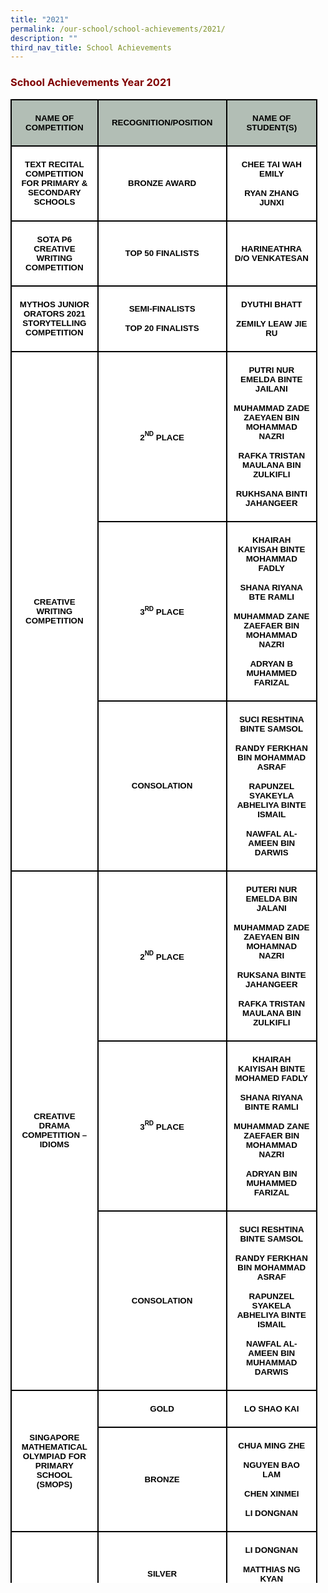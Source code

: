 ```yaml
---
title: "2021"
permalink: /our-school/school-achievements/2021/
description: ""
third_nav_title: School Achievements
---
```

<h3><strong><span style="color: #800000;">School Achievements Year 2021</span></strong></h3>
<table class="MsoNormalTable" style="width: 97.4185%; border-collapse: collapse; border: none; height: 2374px;" border="1" width="100%" cellspacing="0" cellpadding="0">
<tbody>
<tr style="mso-yfti-irow: 0; mso-yfti-firstrow: yes;">
<td style="width: 23%; border: 1.5pt solid black; background: #b2beb5; padding: 3.75pt 7.5pt; height: 36px;" width="23%">
<p class="MsoNormal" style="mso-margin-top-alt: auto; mso-margin-bottom-alt: auto; text-align: center; line-height: normal;" align="center"><strong><span style="color: #000000;"><span style="font-size: 10pt; font-family: Arial, sans-serif;">NAME OF COMPETITION</span></span></strong></p>
</td>
<td style="width: 44.14%; border-top: 1.5pt solid black; border-right: 1.5pt solid black; border-bottom: 1.5pt solid black; border-image: initial; border-left: none; background: #b2beb5; padding: 3.75pt 7.5pt; height: 36px;" width="44%">
<p class="MsoNormal" style="mso-margin-top-alt: auto; mso-margin-bottom-alt: auto; text-align: center; line-height: normal;" align="center"><strong><span style="color: #000000;"><span style="font-size: 10pt; font-family: Arial, sans-serif;">RECOGNITION/POSITION</span></span></strong></p>
</td>
<td style="width: 31.84%; border-top: 1.5pt solid black; border-right: 1.5pt solid black; border-bottom: 1.5pt solid black; border-image: initial; border-left: none; background: #b2beb5; padding: 3.75pt 7.5pt; height: 36px;" width="31%">
<p class="MsoNormal" style="mso-margin-top-alt: auto; mso-margin-bottom-alt: auto; text-align: center; line-height: normal;" align="center"><strong><span style="color: #000000;"><span style="font-size: 10pt; font-family: Arial, sans-serif;">NAME OF STUDENT(S)</span></span></strong></p>
</td>
</tr>
<tr style="mso-yfti-irow: 1;">
<td style="width: 23%; border-right: 1.5pt solid black; border-bottom: 1.5pt solid black; border-left: 1.5pt solid black; border-image: initial; border-top: none; background: white; padding: 3.75pt 7.5pt; height: 78px;" width="23%">
<p class="MsoNormal" style="mso-margin-top-alt: auto; mso-margin-bottom-alt: auto; text-align: center; line-height: normal;" align="center"><strong><span style="font-size: 10pt; font-family: Arial, sans-serif; color: #000000;">TEXT RECITAL COMPETITION FOR PRIMARY &amp; SECONDARY SCHOOLS</span></strong></p>
</td>
<td style="width: 44.14%; border-top: none; border-left: none; border-bottom: 1.5pt solid black; border-right: 1.5pt solid black; background: white; padding: 3.75pt 7.5pt; height: 78px;" width="44%">
<p class="MsoNormal" style="mso-margin-top-alt: auto; mso-margin-bottom-alt: auto; text-align: center; line-height: normal;" align="center"><strong><span style="font-size: 10pt; font-family: Arial, sans-serif; color: #000000;">BRONZE AWARD</span></strong></p>
</td>
<td style="width: 31.84%; border-top: none; border-left: none; border-bottom: 1.5pt solid black; border-right: 1.5pt solid black; background: white; padding: 3.75pt 7.5pt; height: 78px;" width="31%">
<p class="MsoNormal" style="mso-margin-top-alt: auto; mso-margin-bottom-alt: auto; text-align: center; line-height: normal;" align="center"><strong><span style="font-size: 10pt; font-family: Arial, sans-serif; color: #000000;">CHEE TAI WAH EMILY</span></strong></p>
<p class="MsoNormal" style="mso-margin-top-alt: auto; mso-margin-bottom-alt: auto; text-align: center; line-height: normal;" align="center"><strong><span style="font-size: 10pt; font-family: Arial, sans-serif; color: #000000;">RYAN ZHANG JUNXI</span></strong></p>
</td>
</tr>
<tr style="mso-yfti-irow: 2;">
<td style="width: 23%; border-right: 1.5pt solid black; border-bottom: 1.5pt solid black; border-left: 1.5pt solid black; border-image: initial; border-top: none; background: white; padding: 3.75pt 7.5pt; height: 42px;" width="23%">
<p class="MsoNormal" style="mso-margin-top-alt: auto; mso-margin-bottom-alt: auto; text-align: center; line-height: normal;" align="center"><strong><span style="font-size: 10pt; font-family: Arial, sans-serif; color: #000000;">SOTA P6 CREATIVE WRITING COMPETITION</span></strong></p>
</td>
<td style="width: 44.14%; border-top: none; border-left: none; border-bottom: 1.5pt solid black; border-right: 1.5pt solid black; background: white; padding: 3.75pt 7.5pt; height: 42px;" width="44%">
<p class="MsoNormal" style="mso-margin-top-alt: auto; mso-margin-bottom-alt: auto; text-align: center; line-height: normal;" align="center"><strong><span style="font-size: 10pt; font-family: Arial, sans-serif; color: #000000;">TOP 50 FINALISTS</span></strong></p>
</td>
<td style="width: 31.84%; border-top: none; border-left: none; border-bottom: 1.5pt solid black; border-right: 1.5pt solid black; background: white; padding: 3.75pt 7.5pt; height: 42px;" width="31%">
<p class="MsoNormal" style="mso-margin-top-alt: auto; mso-margin-bottom-alt: auto; text-align: center; line-height: normal;" align="center"><strong><span style="font-size: 10pt; font-family: Arial, sans-serif; color: #000000;">HARINEATHRA D/O VENKATESAN</span></strong></p>
</td>
</tr>
<tr style="mso-yfti-irow: 3;">
<td style="width: 23%; border-right: 1.5pt solid black; border-bottom: 1.5pt solid black; border-left: 1.5pt solid black; border-image: initial; border-top: none; background: white; padding: 3.75pt 7.5pt; height: 44px;" width="23%">
<p class="MsoNormal" style="mso-margin-top-alt: auto; mso-margin-bottom-alt: auto; text-align: center; line-height: normal;" align="center"><strong><span style="font-size: 10pt; font-family: Arial, sans-serif; color: #000000;">MYTHOS JUNIOR ORATORS 2021 STORYTELLING COMPETITION</span></strong></p>
</td>
<td style="width: 44.14%; border-top: none; border-left: none; border-bottom: 1.5pt solid black; border-right: 1.5pt solid black; background: white; padding: 3.75pt 7.5pt; height: 44px;" width="44%">
<p class="MsoNormal" style="mso-margin-top-alt: auto; mso-margin-bottom-alt: auto; text-align: center; line-height: normal;" align="center"><strong><span style="font-size: 10pt; font-family: Arial, sans-serif; color: #000000;">SEMI-FINALISTS</span></strong></p>
<p class="MsoNormal" style="mso-margin-top-alt: auto; mso-margin-bottom-alt: auto; text-align: center; line-height: normal;" align="center"><strong><span style="font-size: 10pt; font-family: Arial, sans-serif; color: #000000;">TOP 20 FINALISTS</span></strong></p>
</td>
<td style="width: 31.84%; border-top: none; border-left: none; border-bottom: 1.5pt solid black; border-right: 1.5pt solid black; background: white; padding: 3.75pt 7.5pt; height: 44px;" width="31%">
<p class="MsoNormal" style="mso-margin-top-alt: auto; mso-margin-bottom-alt: auto; text-align: center; line-height: normal;" align="center"><strong><span style="font-size: 10pt; font-family: Arial, sans-serif; color: #000000;">DYUTHI BHATT</span></strong></p>
<p class="MsoNormal" style="mso-margin-top-alt: auto; mso-margin-bottom-alt: auto; text-align: center; line-height: normal;" align="center"><strong><span style="font-size: 10pt; font-family: Arial, sans-serif; color: #000000;">ZEMILY LEAW JIE RU</span></strong></p>
</td>
</tr>
<tr style="mso-yfti-irow: 4;">
<td style="width: 23%; border-right: 1.5pt solid black; border-bottom: 1.5pt solid black; border-left: 1.5pt solid black; border-image: initial; border-top: none; background: white; padding: 3.75pt 7.5pt; height: 465px;" rowspan="3" width="23%">
<p class="MsoNormal" style="mso-margin-top-alt: auto; mso-margin-bottom-alt: auto; text-align: center; line-height: normal;" align="center"><strong><span style="font-size: 10pt; font-family: Arial, sans-serif; color: #000000;">CREATIVE WRITING COMPETITION</span></strong></p>
</td>
<td style="width: 44.14%; border-top: none; border-left: none; border-bottom: 1.5pt solid black; border-right: 1.5pt solid black; background: white; padding: 3.75pt 7.5pt; height: 139px;" width="44%">
<p class="MsoNormal" style="mso-margin-top-alt: auto; mso-margin-bottom-alt: auto; text-align: center; line-height: normal;" align="center"><strong><span style="color: #000000;"><span style="font-size: 10pt; font-family: Arial, sans-serif;">2</span><sup><span style="font-size: 7.5pt; font-family: Arial, sans-serif;">ND</span></sup><span style="font-size: 10pt; font-family: Arial, sans-serif;">&nbsp;PLACE</span></span></strong></p>
</td>
<td style="width: 31.84%; border-top: none; border-left: none; border-bottom: 1.5pt solid black; border-right: 1.5pt solid black; background: white; padding: 3.75pt 7.5pt; height: 139px;" width="31%">
<p class="MsoNormal" style="mso-margin-top-alt: auto; mso-margin-bottom-alt: auto; text-align: center; line-height: normal;" align="center"><strong><span style="font-size: 10pt; font-family: Arial, sans-serif; color: #000000;">PUTRI NUR EMELDA BINTE JAILANI</span></strong></p>
<p class="MsoNormal" style="mso-margin-top-alt: auto; mso-margin-bottom-alt: auto; text-align: center; line-height: normal;" align="center"><strong><span style="font-size: 10pt; font-family: Arial, sans-serif; color: #000000;">MUHAMMAD ZADE ZAEYAEN BIN MOHAMMAD NAZRI</span></strong></p>
<p class="MsoNormal" style="mso-margin-top-alt: auto; mso-margin-bottom-alt: auto; text-align: center; line-height: normal;" align="center"><strong><span style="font-size: 10pt; font-family: Arial, sans-serif; color: #000000;">RAFKA TRISTAN MAULANA BIN ZULKIFLI</span></strong></p>
<p class="MsoNormal" style="mso-margin-top-alt: auto; mso-margin-bottom-alt: auto; text-align: center; line-height: normal;" align="center"><strong><span style="font-size: 10pt; font-family: Arial, sans-serif; color: #000000;">RUKHSANA BINTI JAHANGEER</span></strong></p>
</td>
</tr>
<tr style="mso-yfti-irow: 5;">
<td style="width: 44.14%; border-top: none; border-left: none; border-bottom: 1.5pt solid black; border-right: 1.5pt solid black; background: white; padding: 3.75pt 7.5pt; height: 142px;" width="44%">
<p class="MsoNormal" style="mso-margin-top-alt: auto; mso-margin-bottom-alt: auto; text-align: center; line-height: normal;" align="center"><strong><span style="color: #000000;"><span style="font-size: 10pt; font-family: Arial, sans-serif;">3</span><sup><span style="font-size: 7.5pt; font-family: Arial, sans-serif;">RD</span></sup><span style="font-size: 10pt; font-family: Arial, sans-serif;">&nbsp;PLACE</span></span></strong></p>
</td>
<td style="width: 31.84%; border-top: none; border-left: none; border-bottom: 1.5pt solid black; border-right: 1.5pt solid black; background: white; padding: 3.75pt 7.5pt; height: 142px;" width="31%">
<p class="MsoNormal" style="mso-margin-top-alt: auto; mso-margin-bottom-alt: auto; text-align: center; line-height: normal;" align="center"><strong><span style="font-size: 10pt; font-family: Arial, sans-serif; color: #000000;">KHAIRAH KAIYISAH BINTE MOHAMMAD FADLY</span></strong></p>
<p class="MsoNormal" style="mso-margin-top-alt: auto; mso-margin-bottom-alt: auto; text-align: center; line-height: normal;" align="center"><strong><span style="font-size: 10pt; font-family: Arial, sans-serif; color: #000000;">SHANA RIYANA BTE RAMLI</span></strong></p>
<p class="MsoNormal" style="mso-margin-top-alt: auto; mso-margin-bottom-alt: auto; text-align: center; line-height: normal;" align="center"><strong><span style="font-size: 10pt; font-family: Arial, sans-serif; color: #000000;">MUHAMMAD ZANE ZAEFAER BIN MOHAMMAD NAZRI</span></strong></p>
<p class="MsoNormal" style="mso-margin-top-alt: auto; mso-margin-bottom-alt: auto; text-align: center; line-height: normal;" align="center"><strong><span style="font-size: 10pt; font-family: Arial, sans-serif; color: #000000;">ADRYAN B MUHAMMED FARIZAL</span></strong></p>
</td>
</tr>
<tr style="mso-yfti-irow: 6;">
<td style="width: 44.14%; border-top: none; border-left: none; border-bottom: 1.5pt solid black; border-right: 1.5pt solid black; background: white; padding: 3.75pt 7.5pt; height: 184px;" width="44%">
<p class="MsoNormal" style="mso-margin-top-alt: auto; mso-margin-bottom-alt: auto; text-align: center; line-height: normal;" align="center"><strong><span style="font-size: 10pt; font-family: Arial, sans-serif; color: #000000;">CONSOLATION</span></strong></p>
</td>
<td style="width: 31.84%; border-top: none; border-left: none; border-bottom: 1.5pt solid black; border-right: 1.5pt solid black; background: white; padding: 3.75pt 7.5pt; height: 184px;" width="31%">
<p class="MsoNormal" style="mso-margin-top-alt: auto; mso-margin-bottom-alt: auto; text-align: center; line-height: normal;" align="center"><strong><span style="font-size: 10pt; font-family: Arial, sans-serif; color: #000000;">SUCI RESHTINA BINTE SAMSOL</span></strong></p>
<p class="MsoNormal" style="mso-margin-top-alt: auto; mso-margin-bottom-alt: auto; text-align: center; line-height: normal;" align="center"><strong><span style="font-size: 10pt; font-family: Arial, sans-serif; color: #000000;">RANDY FERKHAN BIN MOHAMMAD ASRAF</span></strong></p>
<p class="MsoNormal" style="mso-margin-top-alt: auto; mso-margin-bottom-alt: auto; text-align: center; line-height: normal;" align="center"><strong><span style="font-size: 10pt; font-family: Arial, sans-serif; color: #000000;">RAPUNZEL SYAKEYLA ABHELIYA BINTE ISMAIL</span></strong></p>
<p class="MsoNormal" style="mso-margin-top-alt: auto; mso-margin-bottom-alt: auto; text-align: center; line-height: normal;" align="center"><strong><span style="font-size: 10pt; font-family: Arial, sans-serif; color: #000000;">NAWFAL AL-AMEEN BIN DARWIS</span></strong></p>
</td>
</tr>
<tr style="mso-yfti-irow: 7;">
<td style="width: 23%; border-right: 1.5pt solid black; border-bottom: 1.5pt solid black; border-left: 1.5pt solid black; border-image: initial; border-top: none; background: white; padding: 3.75pt 7.5pt; height: 491px;" rowspan="3" width="23%">
<p class="MsoNormal" style="mso-margin-top-alt: auto; mso-margin-bottom-alt: auto; text-align: center; line-height: normal;" align="center"><strong><span style="font-size: 10pt; font-family: Arial, sans-serif; color: #000000;">CREATIVE DRAMA COMPETITION &ndash; IDIOMS</span></strong></p>
</td>
<td style="width: 44.14%; border-top: none; border-left: none; border-bottom: 1.5pt solid black; border-right: 1.5pt solid black; background: white; padding: 3.75pt 7.5pt; height: 157px;" width="44%">
<p class="MsoNormal" style="mso-margin-top-alt: auto; mso-margin-bottom-alt: auto; text-align: center; line-height: normal;" align="center"><strong><span style="color: #000000;"><span style="font-size: 10pt; font-family: Arial, sans-serif;">2</span><sup><span style="font-size: 7.5pt; font-family: Arial, sans-serif;">ND</span></sup><span style="font-size: 10pt; font-family: Arial, sans-serif;">&nbsp;PLACE</span></span></strong></p>
</td>
<td style="width: 31.84%; border-top: none; border-left: none; border-bottom: 1.5pt solid black; border-right: 1.5pt solid black; background: white; padding: 3.75pt 7.5pt; height: 157px;" width="31%">
<p class="MsoNormal" style="mso-margin-top-alt: auto; mso-margin-bottom-alt: auto; text-align: center; line-height: normal;" align="center"><strong><span style="font-size: 10pt; font-family: Arial, sans-serif; color: #000000;">PUTERI NUR EMELDA BIN JALANI</span></strong></p>
<p class="MsoNormal" style="mso-margin-top-alt: auto; mso-margin-bottom-alt: auto; text-align: center; line-height: normal;" align="center"><strong><span style="font-size: 10pt; font-family: Arial, sans-serif; color: #000000;">MUHAMMAD ZADE ZAEYAEN BIN MOHAMNAD NAZRI</span></strong></p>
<p class="MsoNormal" style="mso-margin-top-alt: auto; mso-margin-bottom-alt: auto; text-align: center; line-height: normal;" align="center"><strong><span style="font-size: 10pt; font-family: Arial, sans-serif; color: #000000;">RUKSANA BINTE JAHANGEER</span></strong></p>
<p class="MsoNormal" style="mso-margin-top-alt: auto; mso-margin-bottom-alt: auto; text-align: center; line-height: normal;" align="center"><strong><span style="font-size: 10pt; font-family: Arial, sans-serif; color: #000000;">RAFKA TRISTAN MAULANA BIN ZULKIFLI</span></strong></p>
</td>
</tr>
<tr style="mso-yfti-irow: 8;">
<td style="width: 44.14%; border-top: none; border-left: none; border-bottom: 1.5pt solid black; border-right: 1.5pt solid black; background: white; padding: 3.75pt 7.5pt; height: 144px;" width="44%">
<p class="MsoNormal" style="mso-margin-top-alt: auto; mso-margin-bottom-alt: auto; text-align: center; line-height: normal;" align="center"><strong><span style="color: #000000;"><span style="font-size: 10pt; font-family: Arial, sans-serif;">3</span><sup><span style="font-size: 7.5pt; font-family: Arial, sans-serif;">RD</span></sup><span style="font-size: 10pt; font-family: Arial, sans-serif;">&nbsp;PLACE</span></span></strong></p>
</td>
<td style="width: 31.84%; border-top: none; border-left: none; border-bottom: 1.5pt solid black; border-right: 1.5pt solid black; background: white; padding: 3.75pt 7.5pt; height: 144px;" width="31%">
<p class="MsoNormal" style="mso-margin-top-alt: auto; mso-margin-bottom-alt: auto; text-align: center; line-height: normal;" align="center"><strong><span style="font-size: 10pt; font-family: Arial, sans-serif; color: #000000;">KHAIRAH KAIYISAH BINTE MOHAMED FADLY</span></strong></p>
<p class="MsoNormal" style="mso-margin-top-alt: auto; mso-margin-bottom-alt: auto; text-align: center; line-height: normal;" align="center"><strong><span style="font-size: 10pt; font-family: Arial, sans-serif; color: #000000;">SHANA RIYANA BINTE RAMLI</span></strong></p>
<p class="MsoNormal" style="mso-margin-top-alt: auto; mso-margin-bottom-alt: auto; text-align: center; line-height: normal;" align="center"><strong><span style="font-size: 10pt; font-family: Arial, sans-serif; color: #000000;">MUHAMMAD ZANE ZAEFAER BIN MOHAMMAD NAZRI</span></strong></p>
<p class="MsoNormal" style="mso-margin-top-alt: auto; mso-margin-bottom-alt: auto; text-align: center; line-height: normal;" align="center"><strong><span style="font-size: 10pt; font-family: Arial, sans-serif; color: #000000;">ADRYAN BIN MUHAMMED FARIZAL</span></strong></p>
</td>
</tr>
<tr style="mso-yfti-irow: 9;">
<td style="width: 44.14%; border-top: none; border-left: none; border-bottom: 1.5pt solid black; border-right: 1.5pt solid black; background: white; padding: 3.75pt 7.5pt; height: 190px;" width="44%">
<p class="MsoNormal" style="mso-margin-top-alt: auto; mso-margin-bottom-alt: auto; text-align: center; line-height: normal;" align="center"><strong><span style="font-size: 10pt; font-family: Arial, sans-serif; color: #000000;">CONSOLATION</span></strong></p>
</td>
<td style="width: 31.84%; border-top: none; border-left: none; border-bottom: 1.5pt solid black; border-right: 1.5pt solid black; background: white; padding: 3.75pt 7.5pt; height: 190px;" width="31%">
<p class="MsoNormal" style="mso-margin-top-alt: auto; mso-margin-bottom-alt: auto; text-align: center; line-height: normal;" align="center"><strong><span style="font-size: 10pt; font-family: Arial, sans-serif; color: #000000;">SUCI RESHTINA BINTE SAMSOL</span></strong></p>
<p class="MsoNormal" style="mso-margin-top-alt: auto; mso-margin-bottom-alt: auto; text-align: center; line-height: normal;" align="center"><strong><span style="font-size: 10pt; font-family: Arial, sans-serif; color: #000000;">RANDY FERKHAN BIN MOHAMMAD ASRAF</span></strong></p>
<p class="MsoNormal" style="mso-margin-top-alt: auto; mso-margin-bottom-alt: auto; text-align: center; line-height: normal;" align="center"><strong><span style="font-size: 10pt; font-family: Arial, sans-serif; color: #000000;">RAPUNZEL SYAKELA ABHELIYA BINTE ISMAIL</span></strong></p>
<p class="MsoNormal" style="mso-margin-top-alt: auto; mso-margin-bottom-alt: auto; text-align: center; line-height: normal;" align="center"><strong><span style="font-size: 10pt; font-family: Arial, sans-serif; color: #000000;">NAWFAL AL-AMEEN BIN MUHAMMAD DARWIS</span></strong></p>
</td>
</tr>
<tr style="mso-yfti-irow: 10;">
<td style="width: 23%; border-right: 1.5pt solid black; border-bottom: 1.5pt solid black; border-left: 1.5pt solid black; border-image: initial; border-top: none; background: white; padding: 3.75pt 7.5pt; height: 143px;" rowspan="2" width="23%">
<p class="MsoNormal" style="mso-margin-top-alt: auto; mso-margin-bottom-alt: auto; text-align: center; line-height: normal;" align="center"><strong><span style="font-size: 10pt; font-family: Arial, sans-serif; color: #000000;">SINGAPORE MATHEMATICAL OLYMPIAD FOR PRIMARY SCHOOL (SMOPS)</span></strong></p>
</td>
<td style="width: 44.14%; border-top: none; border-left: none; border-bottom: 1.5pt solid black; border-right: 1.5pt solid black; background: white; padding: 3.75pt 7.5pt; height: 27px;" width="44%">
<p class="MsoNormal" style="mso-margin-top-alt: auto; mso-margin-bottom-alt: auto; text-align: center; line-height: normal;" align="center"><strong><span style="font-size: 10pt; font-family: Arial, sans-serif; color: #000000;">GOLD</span></strong></p>
</td>
<td style="width: 31.84%; border-top: none; border-left: none; border-bottom: 1.5pt solid black; border-right: 1.5pt solid black; background: white; padding: 3.75pt 7.5pt; height: 27px;" width="31%">
<p class="MsoNormal" style="mso-margin-top-alt: auto; mso-margin-bottom-alt: auto; text-align: center; line-height: normal;" align="center"><strong><span style="font-size: 10pt; font-family: Arial, sans-serif; color: #000000;">LO SHAO KAI</span></strong></p>
</td>
</tr>
<tr style="mso-yfti-irow: 11;">
<td style="width: 44.14%; border-top: none; border-left: none; border-bottom: 1.5pt solid black; border-right: 1.5pt solid black; background: white; padding: 3.75pt 7.5pt; height: 116px;" width="44%">
<p class="MsoNormal" style="mso-margin-top-alt: auto; mso-margin-bottom-alt: auto; text-align: center; line-height: normal;" align="center"><strong><span style="font-size: 10pt; font-family: Arial, sans-serif; color: #000000;">BRONZE</span></strong></p>
</td>
<td style="width: 31.84%; border-top: none; border-left: none; border-bottom: 1.5pt solid black; border-right: 1.5pt solid black; background: white; padding: 3.75pt 7.5pt; height: 116px;" width="31%">
<p class="MsoNormal" style="mso-margin-top-alt: auto; mso-margin-bottom-alt: auto; text-align: center; line-height: normal;" align="center"><strong><span style="font-size: 10pt; font-family: Arial, sans-serif; color: #000000;">CHUA MING ZHE</span></strong></p>
<p class="MsoNormal" style="mso-margin-top-alt: auto; mso-margin-bottom-alt: auto; text-align: center; line-height: normal;" align="center"><strong><span style="font-size: 10pt; font-family: Arial, sans-serif; color: #000000;">NGUYEN BAO LAM</span></strong></p>
<p class="MsoNormal" style="mso-margin-top-alt: auto; mso-margin-bottom-alt: auto; text-align: center; line-height: normal;" align="center"><strong><span style="font-size: 10pt; font-family: Arial, sans-serif; color: #000000;">CHEN XINMEI</span></strong></p>
<p class="MsoNormal" style="mso-margin-top-alt: auto; mso-margin-bottom-alt: auto; text-align: center; line-height: normal;" align="center"><strong><span style="font-size: 10pt; font-family: Arial, sans-serif; color: #000000;">LI DONGNAN</span></strong></p>
</td>
</tr>
<tr style="mso-yfti-irow: 12;">
<td style="width: 23%; border-right: 1.5pt solid black; border-bottom: 1.5pt solid black; border-left: 1.5pt solid black; border-image: initial; border-top: none; background: white; padding: 3.75pt 7.5pt; height: 324px;" rowspan="3" width="23%">
<p class="MsoNormal" style="mso-margin-top-alt: auto; mso-margin-bottom-alt: auto; text-align: center; line-height: normal;" align="center"><strong><span style="font-size: 10pt; font-family: Arial, sans-serif; color: #000000;">MATHLYMPICS</span></strong></p>
</td>
<td style="width: 44.14%; border-top: none; border-left: none; border-bottom: 1.5pt solid black; border-right: 1.5pt solid black; background: white; padding: 3.75pt 7.5pt; height: 73px;" width="44%">
<p class="MsoNormal" style="mso-margin-top-alt: auto; mso-margin-bottom-alt: auto; text-align: center; line-height: normal;" align="center"><strong><span style="font-size: 10pt; font-family: Arial, sans-serif; color: #000000;">SILVER</span></strong></p>
</td>
<td style="width: 31.84%; border-top: none; border-left: none; border-bottom: 1.5pt solid black; border-right: 1.5pt solid black; background: white; padding: 3.75pt 7.5pt; height: 73px;" width="31%">
<p class="MsoNormal" style="mso-margin-top-alt: auto; mso-margin-bottom-alt: auto; text-align: center; line-height: normal;" align="center"><strong><span style="font-size: 10pt; font-family: Arial, sans-serif; color: #000000;">LI DONGNAN</span></strong></p>
<p class="MsoNormal" style="mso-margin-top-alt: auto; mso-margin-bottom-alt: auto; text-align: center; line-height: normal;" align="center"><strong><span style="font-size: 10pt; font-family: Arial, sans-serif; color: #000000;">MATTHIAS NG KYAN</span></strong></p>
<p class="MsoNormal" style="mso-margin-top-alt: auto; mso-margin-bottom-alt: auto; text-align: center; line-height: normal;" align="center"><strong><span style="font-size: 10pt; font-family: Arial, sans-serif; color: #000000;">CHENG RUIDI</span></strong></p>
</td>
</tr>
<tr style="mso-yfti-irow: 13;">
<td style="width: 44.14%; border-top: none; border-left: none; border-bottom: 1.5pt solid black; border-right: 1.5pt solid black; background: white; padding: 3.75pt 7.5pt; height: 85px;" width="44%">
<p class="MsoNormal" style="mso-margin-top-alt: auto; mso-margin-bottom-alt: auto; text-align: center; line-height: normal;" align="center"><strong><span style="font-size: 10pt; font-family: Arial, sans-serif; color: #000000;">BRONZE</span></strong></p>
</td>
<td style="width: 31.84%; border-top: none; border-left: none; border-bottom: 1.5pt solid black; border-right: 1.5pt solid black; background: white; padding: 3.75pt 7.5pt; height: 85px;" width="31%">
<p class="MsoNormal" style="mso-margin-top-alt: auto; mso-margin-bottom-alt: auto; text-align: center; line-height: normal;" align="center"><strong><span style="font-size: 10pt; font-family: Arial, sans-serif; color: #000000;">DENG RUNXUAN</span></strong></p>
<p class="MsoNormal" style="mso-margin-top-alt: auto; mso-margin-bottom-alt: auto; text-align: center; line-height: normal;" align="center"><strong><span style="font-size: 10pt; font-family: Arial, sans-serif; color: #000000;">XU JIA&rsquo;EN</span></strong></p>
<p class="MsoNormal" style="mso-margin-top-alt: auto; mso-margin-bottom-alt: auto; text-align: center; line-height: normal;" align="center"><strong><span style="font-size: 10pt; font-family: Arial, sans-serif; color: #000000;">ISABEL LEE YIN YEE</span></strong></p>
</td>
</tr>
<tr style="mso-yfti-irow: 14;">
<td style="width: 44.14%; border-top: none; border-left: none; border-bottom: 1.5pt solid black; border-right: 1.5pt solid black; background: white; padding: 3.75pt 7.5pt; height: 166px;" width="44%">
<p class="MsoNormal" style="mso-margin-top-alt: auto; mso-margin-bottom-alt: auto; text-align: center; line-height: normal;" align="center"><strong><span style="font-size: 10pt; font-family: Arial, sans-serif; color: #000000;">MERIT</span></strong></p>
</td>
<td style="width: 31.84%; border-top: none; border-left: none; border-bottom: 1.5pt solid black; border-right: 1.5pt solid black; background: white; padding: 3.75pt 7.5pt; height: 166px;" width="31%">
<p class="MsoNormal" style="mso-margin-top-alt: auto; mso-margin-bottom-alt: auto; text-align: center; line-height: normal;" align="center"><strong><span style="font-size: 10pt; font-family: Arial, sans-serif; color: #000000;">XANDER TAN WEE TONG</span></strong></p>
<p class="MsoNormal" style="mso-margin-top-alt: auto; mso-margin-bottom-alt: auto; text-align: center; line-height: normal;" align="center"><strong><span style="font-size: 10pt; font-family: Arial, sans-serif; color: #000000;">SEAN LIM ZHUO YI</span></strong></p>
<p class="MsoNormal" style="mso-margin-top-alt: auto; mso-margin-bottom-alt: auto; text-align: center; line-height: normal;" align="center"><strong><span style="font-size: 10pt; font-family: Arial, sans-serif; color: #000000;">TAN KAI QING</span></strong></p>
<p class="MsoNormal" style="mso-margin-top-alt: auto; mso-margin-bottom-alt: auto; text-align: center; line-height: normal;" align="center"><strong><span style="font-size: 10pt; font-family: Arial, sans-serif; color: #000000;">LIANG JINGYI</span></strong></p>
<p class="MsoNormal" style="mso-margin-top-alt: auto; mso-margin-bottom-alt: auto; text-align: center; line-height: normal;" align="center"><strong><span style="font-size: 10pt; font-family: Arial, sans-serif; color: #000000;">EVANGELINE YAP XIN YU</span></strong></p>
<p class="MsoNormal" style="mso-margin-top-alt: auto; mso-margin-bottom-alt: auto; text-align: center; line-height: normal;" align="center"><strong><span style="font-size: 10pt; font-family: Arial, sans-serif; color: #000000;">WONG YU HAN</span></strong></p>
</td>
</tr>
<tr style="mso-yfti-irow: 15;">
<td style="width: 23%; border-right: 1.5pt solid black; border-bottom: 1.5pt solid black; border-left: 1.5pt solid black; border-image: initial; border-top: none; background: white; padding: 3.75pt 7.5pt; height: 751px;" rowspan="3" width="23%">
<p class="MsoNormal" style="mso-margin-top-alt: auto; mso-margin-bottom-alt: auto; text-align: center; line-height: normal;" align="center"><strong><span style="font-size: 10pt; font-family: Arial, sans-serif; color: #000000;">SINGAPORE PRIMARY SCIENCE OLYMPIAD (SPSO) 2021</span></strong></p>
</td>
<td style="width: 44.14%; border-top: none; border-left: none; border-bottom: 1.5pt solid black; border-right: 1.5pt solid black; background: white; padding: 3.75pt 7.5pt; height: 224px;" width="44%">
<p class="MsoNormal" style="mso-margin-top-alt: auto; mso-margin-bottom-alt: auto; text-align: center; line-height: normal;" align="center"><strong><span style="font-size: 10pt; font-family: Arial, sans-serif; color: #000000;">SILVER</span></strong></p>
</td>
<td style="width: 31.84%; border-top: none; border-left: none; border-bottom: 1.5pt solid black; border-right: 1.5pt solid black; background: white; padding: 3.75pt 7.5pt; height: 224px;" width="31%">
<p class="MsoNormal" style="mso-margin-top-alt: auto; mso-margin-bottom-alt: auto; text-align: center; line-height: normal;" align="center"><strong><span style="font-size: 10pt; font-family: Arial, sans-serif; color: #000000;">CHEE TAI WAH EMILY</span></strong></p>
<p class="MsoNormal" style="mso-margin-top-alt: auto; mso-margin-bottom-alt: auto; text-align: center; line-height: normal;" align="center"><strong><span style="font-size: 10pt; font-family: Arial, sans-serif; color: #000000;">CHEN XINMEI</span></strong></p>
<p class="MsoNormal" style="mso-margin-top-alt: auto; mso-margin-bottom-alt: auto; text-align: center; line-height: normal;" align="center"><strong><span style="font-size: 10pt; font-family: Arial, sans-serif; color: #000000;">CHLOE CHAN KAI HO</span></strong></p>
<p class="MsoNormal" style="mso-margin-top-alt: auto; mso-margin-bottom-alt: auto; text-align: center; line-height: normal;" align="center"><strong><span style="font-size: 10pt; font-family: Arial, sans-serif; color: #000000;">LI DONGNAN</span></strong></p>
<p class="MsoNormal" style="mso-margin-top-alt: auto; mso-margin-bottom-alt: auto; text-align: center; line-height: normal;" align="center"><strong><span style="font-size: 10pt; font-family: Arial, sans-serif; color: #000000;">MATTHIAS NG KYAN</span></strong></p>
<p class="MsoNormal" style="mso-margin-top-alt: auto; mso-margin-bottom-alt: auto; text-align: center; line-height: normal;" align="center"><strong><span style="font-size: 10pt; font-family: Arial, sans-serif; color: #000000;">MUHAMMAD HAIZEN RAYYAN BIN RASIDIN</span></strong></p>
<p class="MsoNormal" style="mso-margin-top-alt: auto; mso-margin-bottom-alt: auto; text-align: center; line-height: normal;" align="center"><strong><span style="font-size: 10pt; font-family: Arial, sans-serif; color: #000000;">KEVIN WANG JINGYU</span></strong></p>
</td>
</tr>
<tr style="mso-yfti-irow: 16;">
<td style="width: 44.14%; border-top: none; border-left: none; border-bottom: 1.5pt solid black; border-right: 1.5pt solid black; background: white; padding: 3.75pt 7.5pt; height: 181px;" width="44%">
<p class="MsoNormal" style="mso-margin-top-alt: auto; mso-margin-bottom-alt: auto; text-align: center; line-height: normal;" align="center"><strong><span style="font-size: 10pt; font-family: Arial, sans-serif; color: #000000;">BRONZE</span></strong></p>
</td>
<td style="width: 31.84%; border-top: none; border-left: none; border-bottom: 1.5pt solid black; border-right: 1.5pt solid black; background: white; padding: 3.75pt 7.5pt; height: 181px;" width="31%">
<p class="MsoNormal" style="mso-margin-top-alt: auto; mso-margin-bottom-alt: auto; text-align: center; line-height: normal;" align="center"><strong><span style="font-size: 10pt; font-family: Arial, sans-serif; color: #000000;">CHUA MING ZHE (CAI MINGZHE)</span></strong></p>
<p class="MsoNormal" style="mso-margin-top-alt: auto; mso-margin-bottom-alt: auto; text-align: center; line-height: normal;" align="center"><strong><span style="font-size: 10pt; font-family: Arial, sans-serif; color: #000000;">NGUYEN BAO LAM</span></strong></p>
<p class="MsoNormal" style="mso-margin-top-alt: auto; mso-margin-bottom-alt: auto; text-align: center; line-height: normal;" align="center"><strong><span style="font-size: 10pt; font-family: Arial, sans-serif; color: #000000;">SEAN LIM ZHUO YI</span></strong></p>
<p class="MsoNormal" style="mso-margin-top-alt: auto; mso-margin-bottom-alt: auto; text-align: center; line-height: normal;" align="center"><strong><span style="font-size: 10pt; font-family: Arial, sans-serif; color: #000000;">SUN CHANGCHENG</span></strong></p>
<p class="MsoNormal" style="mso-margin-top-alt: auto; mso-margin-bottom-alt: auto; text-align: center; line-height: normal;" align="center"><strong><span style="font-size: 10pt; font-family: Arial, sans-serif; color: #000000;">XANDER TAN WEE TONG</span></strong></p>
<p class="MsoNormal" style="mso-margin-top-alt: auto; mso-margin-bottom-alt: auto; text-align: center; line-height: normal;" align="center"><strong><span style="font-size: 10pt; font-family: Arial, sans-serif; color: #000000;">ZHOU ZEYANG</span></strong></p>
</td>
</tr>
<tr style="mso-yfti-irow: 17;">
<td style="width: 44.14%; border-top: none; border-left: none; border-bottom: 1.5pt solid black; border-right: 1.5pt solid black; background: white; padding: 3.75pt 7.5pt; height: 346px;" width="44%">
<p class="MsoNormal" style="mso-margin-top-alt: auto; mso-margin-bottom-alt: auto; text-align: center; line-height: normal;" align="center"><strong><span style="font-size: 10pt; font-family: Arial, sans-serif; color: #000000;">MERIT</span></strong></p>
</td>
<td style="width: 31.84%; border-top: none; border-left: none; border-bottom: 1.5pt solid black; border-right: 1.5pt solid black; background: white; padding: 3.75pt 7.5pt; height: 346px;" width="31%">
<p class="MsoNormal" style="mso-margin-top-alt: auto; mso-margin-bottom-alt: auto; text-align: center; line-height: normal;" align="center"><strong><span style="font-size: 10pt; font-family: Arial, sans-serif; color: #000000;">ETHAN BAI YIXUAN</span></strong></p>
<p class="MsoNormal" style="mso-margin-top-alt: auto; mso-margin-bottom-alt: auto; text-align: center; line-height: normal;" align="center"><strong><span style="font-size: 10pt; font-family: Arial, sans-serif; color: #000000;">FANG SUM NOK CONSTANCE</span></strong></p>
<p class="MsoNormal" style="mso-margin-top-alt: auto; mso-margin-bottom-alt: auto; text-align: center; line-height: normal;" align="center"><strong><span style="font-size: 10pt; font-family: Arial, sans-serif; color: #000000;">ISABEL LEE YIN YEE</span></strong></p>
<p class="MsoNormal" style="mso-margin-top-alt: auto; mso-margin-bottom-alt: auto; text-align: center; line-height: normal;" align="center"><strong><span style="font-size: 10pt; font-family: Arial, sans-serif; color: #000000;">JOVY CHAN LOK YENG</span></strong></p>
<p class="MsoNormal" style="mso-margin-top-alt: auto; mso-margin-bottom-alt: auto; text-align: center; line-height: normal;" align="center"><strong><span style="font-size: 10pt; font-family: Arial, sans-serif; color: #000000;">LEE HOI MAN</span></strong></p>
<p class="MsoNormal" style="mso-margin-top-alt: auto; mso-margin-bottom-alt: auto; text-align: center; line-height: normal;" align="center"><strong><span style="font-size: 10pt; font-family: Arial, sans-serif; color: #000000;">LI XINYE NOLAN</span></strong></p>
<p class="MsoNormal" style="mso-margin-top-alt: auto; mso-margin-bottom-alt: auto; text-align: center; line-height: normal;" align="center"><strong><span style="font-size: 10pt; font-family: Arial, sans-serif; color: #000000;">LO SHAO KAI</span></strong></p>
<p class="MsoNormal" style="mso-margin-top-alt: auto; mso-margin-bottom-alt: auto; text-align: center; line-height: normal;" align="center"><strong><span style="font-size: 10pt; font-family: Arial, sans-serif; color: #000000;">LOH ZHENG XUN</span></strong></p>
<p class="MsoNormal" style="mso-margin-top-alt: auto; mso-margin-bottom-alt: auto; text-align: center; line-height: normal;" align="center"><strong><span style="font-size: 10pt; font-family: Arial, sans-serif; color: #000000;">REDDIPALLI SRI SINDUJA</span></strong></p>
<p class="MsoNormal" style="mso-margin-top-alt: auto; mso-margin-bottom-alt: auto; text-align: center; line-height: normal;" align="center"><strong><span style="font-size: 10pt; font-family: Arial, sans-serif; color: #000000;">RITVIK RAMANATHAN</span></strong></p>
<p class="MsoNormal" style="mso-margin-top-alt: auto; mso-margin-bottom-alt: auto; text-align: center; line-height: normal;" align="center"><strong><span style="font-size: 10pt; font-family: Arial, sans-serif; color: #000000;">TAN YU XUAN JENELL</span></strong></p>
</td>
</tr>
<tr style="mso-yfti-irow: 1;">
<td style="width: 23%; border-right: 1.5pt solid black; border-bottom: 1.5pt solid black; border-left: 1.5pt solid black; border-image: initial; border-top: none; background: white; padding: 3.75pt 7.5pt; height: 78px;" width="23%">
<p class="MsoNormal" style="mso-margin-top-alt: auto; mso-margin-bottom-alt: auto; text-align: center; line-height: normal;" align="center"><strong><span style="font-size: 10pt; font-family: Arial, sans-serif; color: #000000;">SEC-STARHUB SCHOOL GREEN AWARDS</span></strong></p>
</td>
<td style="width: 44.14%; border-top: none; border-left: none; border-bottom: 1.5pt solid black; border-right: 1.5pt solid black; background: white; padding: 3.75pt 7.5pt; height: 78px;" width="44%">
<p class="MsoNormal" style="mso-margin-top-alt: auto; mso-margin-bottom-alt: auto; text-align: center; line-height: normal;" align="center"><strong><span style="font-size: 10pt; font-family: Arial, sans-serif; color: #000000;">VANDA MISS JOAQUIM SUSTAINED ACHIEVEMENT AWARD</span></strong></p>
</td>
<td style="width: 31.84%; border-top: none; border-left: none; border-bottom: 1.5pt solid black; border-right: 1.5pt solid black; background: white; padding: 3.75pt 7.5pt; height: 78px;" width="31%">
<p class="MsoNormal" style="mso-margin-top-alt: auto; mso-margin-bottom-alt: auto; text-align: center; line-height: normal;" align="center"><strong><span style="font-size: 10pt; font-family: Arial, sans-serif; color: #000000;">-</span></strong></p>
<p class="MsoNormal" style="mso-margin-top-alt: auto; mso-margin-bottom-alt: auto; text-align: center; line-height: normal;" align="center"><strong><span style="font-size: 10pt; font-family: Arial, sans-serif; color: #000000;">
</tr>
<tr style="mso-yfti-irow: 1;">
<td style="width: 23%; border-right: 1.5pt solid black; border-bottom: 1.5pt solid black; border-left: 1.5pt solid black; border-image: initial; border-top: none; background: white; padding: 3.75pt 7.5pt; height: 78px;" width="23%">
<p class="MsoNormal" style="mso-margin-top-alt: auto; mso-margin-bottom-alt: auto; text-align: center; line-height: normal;" align="center"><strong><span style="font-size: 10pt; font-family: Arial, sans-serif; color: #000000;">GREAT SCHOOL@SOUTH WEST</span></strong></p>
</td>
<td style="width: 44.14%; border-top: none; border-left: none; border-bottom: 1.5pt solid black; border-right: 1.5pt solid black; background: white; padding: 3.75pt 7.5pt; height: 78px;" width="44%">
<p class="MsoNormal" style="mso-margin-top-alt: auto; mso-margin-bottom-alt: auto; text-align: center; line-height: normal;" align="center"><strong><span style="font-size: 10pt; font-family: Arial, sans-serif; color: #000000;">ONE STAR - JEA STAR</span></strong></p>
</td>
<td style="width: 31.84%; border-top: none; border-left: none; border-bottom: 1.5pt solid black; border-right: 1.5pt solid black; background: white; padding: 3.75pt 7.5pt; height: 78px;" width="31%">
<p class="MsoNormal" style="mso-margin-top-alt: auto; mso-margin-bottom-alt: auto; text-align: center; line-height: normal;" align="center"><strong><span style="font-size: 10pt; font-family: Arial, sans-serif; color: #000000;">-</span></strong></p>
<p class="MsoNormal" style="mso-margin-top-alt: auto; mso-margin-bottom-alt: auto; text-align: center; line-height: normal;" align="center"><strong><span style="font-size: 10pt; font-family: Arial, sans-serif; color: #000000;">
</tr>	
<tr style="mso-yfti-irow: 1;">
<td style="width: 23%; border-right: 1.5pt solid black; border-bottom: 1.5pt solid black; border-left: 1.5pt solid black; border-image: initial; border-top: none; background: white; padding: 3.75pt 7.5pt; height: 78px;" width="23%">
<p class="MsoNormal" style="mso-margin-top-alt: auto; mso-margin-bottom-alt: auto; text-align: center; line-height: normal;" align="center"><strong><span style="font-size: 10pt; font-family: Arial, sans-serif; color: #000000;">WWF ECO SCHOOLS</span></strong></p>
</td>
<td style="width: 44.14%; border-top: none; border-left: none; border-bottom: 1.5pt solid black; border-right: 1.5pt solid black; background: white; padding: 3.75pt 7.5pt; height: 78px;" width="44%">
<p class="MsoNormal" style="mso-margin-top-alt: auto; mso-margin-bottom-alt: auto; text-align: center; line-height: normal;" align="center"><strong><span style="font-size: 10pt; font-family: Arial, sans-serif; color: #000000;">SILVER AWARD</span></strong></p>
</td>
<td style="width: 31.84%; border-top: none; border-left: none; border-bottom: 1.5pt solid black; border-right: 1.5pt solid black; background: white; padding: 3.75pt 7.5pt; height: 78px;" width="31%">
<p class="MsoNormal" style="mso-margin-top-alt: auto; mso-margin-bottom-alt: auto; text-align: center; line-height: normal;" align="center"><strong><span style="font-size: 10pt; font-family: Arial, sans-serif; color: #000000;">-</span></strong></p>
<p class="MsoNormal" style="mso-margin-top-alt: auto; mso-margin-bottom-alt: auto; text-align: center; line-height: normal;" align="center"><strong><span style="font-size: 10pt; font-family: Arial, sans-serif; color: #000000;">
</tr>	

</tbody>
</table>